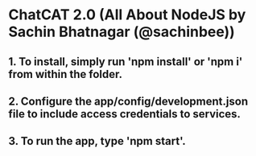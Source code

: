 # ChatCAT 2.0 (All About NodeJS by Sachin Bhatnagar (@sachinbee))
## 1. To install, simply run 'npm install' or 'npm i' from within the folder.
## 2. Configure the app/config/development.json file to include access credentials to services.
## 3. To run the app, type 'npm start'.